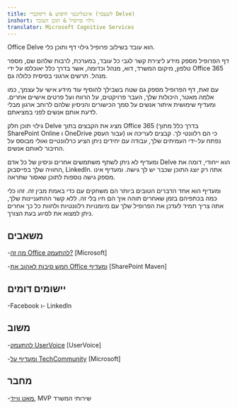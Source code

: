 ```yaml
---
title: אינטליגנטי חיפוש & דיסקברי (לשעבר Delve)
inshort: גילוי פרופיל & תוכן העובד
translator: Microsoft Cognitive Services
---
```


Office Delve הוא עובד בשילוב פרופיל גילוי דף ותוכן
כלי.

דף הפרופיל מספק מידע ליצירת קשר לגבי כל עובד,
במערכת, לרבות שלהם שם, מספר טלפון, מיקום המשרד, דוא,
מנהל וכדומה, אשר בדרך כלל יאוכלסו על ידי Office 365
מנהל. תרשים ארגוני בסיסית כלולה גם.

עם זאת, דף הפרופיל מספק גם שטח בשבילך להוסיף עוד
מידע אישי על עצמך, כמו אלמה מאטר, היכולות שלך, העבר
פרויקטים, על הרווח ועל פרטים אישיים אחרים. ומעדיף שימושית
איתור אנשים על סמך הכישורים והניסיון שלהם לרוחב ארגון
מבלי לדעת אותם אנשים לפני במציאתם.

גילוי תוכן חלק Delve מציג את הקבצים בתוך Office 365
(בדרך כלל מתוך SharePoint Online ו OneDrive עבור העסק) כי הם
רלוונטי לך. קבצים לעריכה או נפתח על-ידי העמיתים שלך,
עבודה עם יחידים ניתן הציע כרלוונטיים ואולי מבוסס
על החיבור לאותם אנשים.

ומעדיף לא ניתן לשתף משתמשים אחרים וניסיון של כל אדם
Delve הוא ייחודי, דומה את החוויה שלך בפייסבוק,
LinkedIn. אתה רק יוצג התוכן שכבר יש לך גישה.
ומעדיף אינו מספק גישה נוספות לתוכן שאסור שתראה.

ומעדיף הוא אחד הדברים הטובים ביותר הם משחקים עם כדי
באמת מבין זה. זהו כלי כמה בכתפיהם בזמן שאחרים תוהה
איך הם חיו בלי זה. ללא קשר ההתעניינות שלך, אתה צריך
תמיד לעדכן את הפרופיל שלך עם מיומנויות רלוונטיות ולחוות כל כך אחרים
ניתן למצוא את לסיוע בעת הצורך.

משאבים
---------

-[מה זה Office
    להתעמק?](https://support.office.com/en-us/article/What-is-Office-Delve-1315665a-c6af-4409-a28d-49f8916878ca)
    \[Microsoft\]

-[חמש סיבות לאהוב את Office
    ומעדיף](https://sharepointmaven.com/5-reasons-love-new-office-365-delve/)
    \[SharePoint Maven\]

יישומים דומים
--------------------

-Facebook ו- LinkedIn

משוב
---------

-[להתעמק UserVoice](https://office365.uservoice.com/forums/273487-delve)
    \[UserVoice\]

-[ומעדיף על TechCommunity](https://techcommunity.microsoft.com/t5/Delve/ct-p/OfficeDelve)
    \[Microsoft\]

מחבר
---------

-[מאט ווייד](https://www.linkedin.com/in/thatmattwade/), MVP שירותי המשרד


